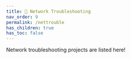 ```yaml
---
title: 🔧 Network Troubleshooting
nav_order: 9
permalink: /nettrouble
has_children: true
has_toc: false
---
```


Network troubleshooting projects are listed here!